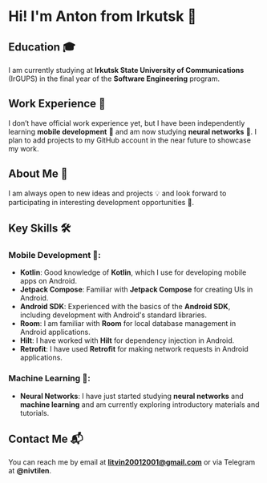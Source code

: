 # Hi! I'm Anton from Irkutsk 👋

## Education 🎓
I am currently studying at **Irkutsk State University of Communications** (IrGUPS) in the final year of the **Software Engineering** program.

## Work Experience 💼
I don’t have official work experience yet, but I have been independently learning **mobile development** 📱 and am now studying **neural networks** 🤖. I plan to add projects to my GitHub account in the near future to showcase my work.

## About Me 🌱
I am always open to new ideas and projects 💡 and look forward to participating in interesting development opportunities 🚀.

## Key Skills 🛠️

### Mobile Development 📱:
- **Kotlin**: Good knowledge of **Kotlin**, which I use for developing mobile apps on Android.
- **Jetpack Compose**: Familiar with **Jetpack Compose** for creating UIs in Android.
- **Android SDK**: Experienced with the basics of the **Android SDK**, including development with Android's standard libraries.
- **Room**: I am familiar with **Room** for local database management in Android applications.
- **Hilt**: I have worked with **Hilt** for dependency injection in Android.
- **Retrofit**: I have used **Retrofit** for making network requests in Android applications.

### Machine Learning 🤖:
- **Neural Networks**: I have just started studying **neural networks** and **machine learning** and am currently exploring introductory materials and tutorials.

## Contact Me 📬
You can reach me by email at **litvin20012001@gmail.com** or via Telegram at **@nivtilen**.

